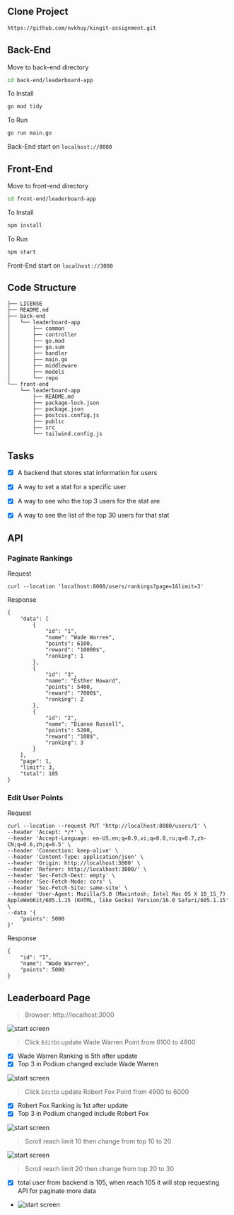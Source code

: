 ## Clone Project

```bash
https://github.com/nvkhuy/kingit-assignment.git
```

## Back-End
Move to back-end directory
```bash
cd back-end/leaderboard-app
```

To Install
```bash
go mod tidy
```

To Run
```bash
go run main.go
```
Back-End start on `localhost://8080`

## Front-End
Move to front-end directory
```bash
cd front-end/leaderboard-app
```

To Install
```bash
npm install
```

To Run
```bash
npm start
```
Front-End start on `localhost://3000`


[//]: <> (tree -L 4 -I 'static|node_modules')
## Code Structure
```
├── LICENSE
├── README.md
├── back-end
│   └── leaderboard-app
│       ├── common
│       ├── controller
│       ├── go.mod
│       ├── go.sum
│       ├── handler
│       ├── main.go
│       ├── middleware
│       ├── models
│       └── repo
└── front-end
    └── leaderboard-app
        ├── README.md
        ├── package-lock.json
        ├── package.json
        ├── postcss.config.js
        ├── public
        ├── src
        └── tailwind.config.js
```
## Tasks 
- [x] A backend that stores stat information for users

- [x] A way to set a stat for a specific user

- [x] A way to see who the top 3 users for the stat are

- [x] A way to see the list of the top 30 users for that stat

## API

### Paginate Rankings

Request
```curl
curl --location 'localhost:8080/users/rankings?page=1&limit=3'
```

Response
```resp
{
    "data": [
        {
            "id": "1",
            "name": "Wade Warren",
            "points": 6100,
            "reward": "10000$",
            "ranking": 1
        },
        {
            "id": "3",
            "name": "Esther Howard",
            "points": 5400,
            "reward": "7000$",
            "ranking": 2
        },
        {
            "id": "2",
            "name": "Dianne Russell",
            "points": 5200,
            "reward": "100$",
            "ranking": 3
        }
    ],
    "page": 1,
    "limit": 3,
    "total": 105
}
```

### Edit User Points

Request
```curl
curl --location --request PUT 'http://localhost:8080/users/1' \
--header 'Accept: */*' \
--header 'Accept-Language: en-US,en;q=0.9,vi;q=0.8,ru;q=0.7,zh-CN;q=0.6,zh;q=0.5' \
--header 'Connection: keep-alive' \
--header 'Content-Type: application/json' \
--header 'Origin: http://localhost:3000' \
--header 'Referer: http://localhost:3000/' \
--header 'Sec-Fetch-Dest: empty' \
--header 'Sec-Fetch-Mode: cors' \
--header 'Sec-Fetch-Site: same-site' \
--header 'User-Agent: Mozilla/5.0 (Macintosh; Intel Mac OS X 10_15_7) AppleWebKit/605.1.15 (KHTML, like Gecko) Version/16.0 Safari/605.1.15' \
--data '{
    "points": 5000
}'
```

Response
```resp
{
    "id": "1",
    "name": "Wade Warren",
    "points": 5000
}
```

## Leaderboard Page
> Browser: http://localhost:3000

![start screen](./static/flow_1.png)

> Click `Edit`to update Wade Warren Point from 6100 to 4800
- [x] Wade Warren Ranking is 5th after update 
- [x] Top 3 in Podium changed exclude Wade Warren

![start screen](./static/flow_2.png)

> Click `Edit`to update Robert Fox Point from 4900 to 6000
- [x] Robert Fox Ranking is 1st after update
- [x] Top 3 in Podium changed include Robert Fox

![start screen](./static/flow_3.png)

> Scroll reach limit 10 then change from top 10 to 20

![start screen](./static/flow_4.png)

> Scroll reach limit 20 then change from top 20 to 30
- [x] total user from backend is 105, when reach 105 it will stop requesting API for paginate more data

- ![start screen](./static/flow_5.png)